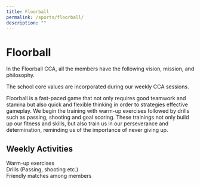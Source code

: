 ```yaml
---
title: Floorball
permalink: /sports/floorball/
description: ""
---
```

# Floorball

In the Floorball CCA, all the members have the following vision, mission, and philosophy.

  

The school core values are incorporated during our weekly CCA sessions.

  

Floorball is a fast-paced game that not only requires good teamwork and stamina but also quick and flexible thinking in order to strategies effective gameplay. We begin the training with warm-up exercises followed by drills such as passing, shooting and goal scoring. These trainings not only build up our fitness and skills, but also train us in our perseverance and determination, reminding us of the importance of never giving up.

  

Weekly Activities
-----------------

Warm-up exercises   
Drills (Passing, shooting etc.)    
Friendly matches among members